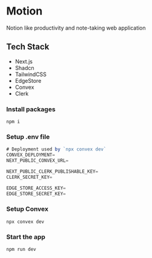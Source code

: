 # Motion
Notion like productivity and note-taking web application

## Tech Stack
- Next.js
- Shadcn
- TailwindCSS
- EdgeStore
- Convex
- Clerk

### Install packages
```shell
npm i
```

### Setup .env file
```js
# Deployment used by `npx convex dev`
CONVEX_DEPLOYMENT=
NEXT_PUBLIC_CONVEX_URL=

NEXT_PUBLIC_CLERK_PUBLISHABLE_KEY=
CLERK_SECRET_KEY=

EDGE_STORE_ACCESS_KEY=
EDGE_STORE_SECRET_KEY=
```

### Setup Convex
```shell
npx convex dev

```

### Start the app

```shell
npm run dev
```